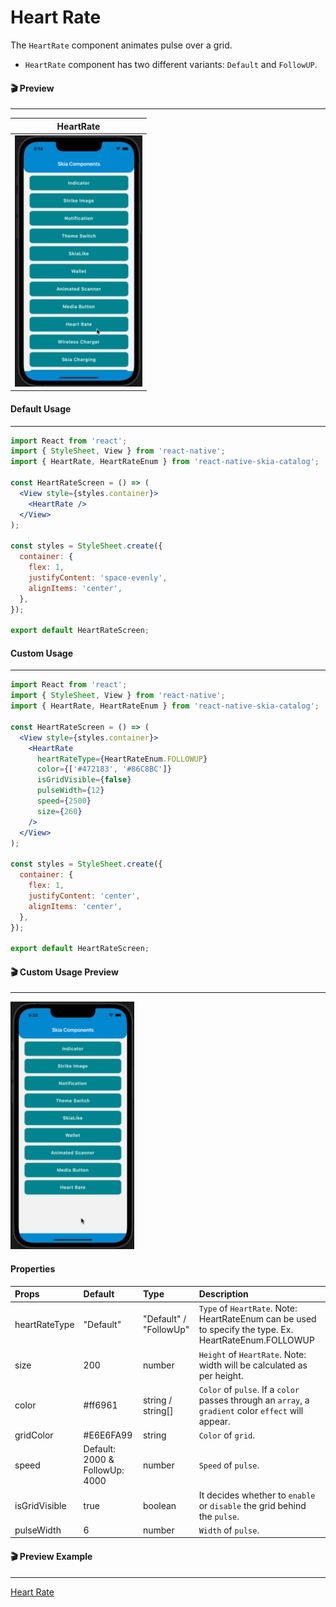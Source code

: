 # Heart Rate

The `HeartRate` component animates pulse over a grid.

- `HeartRate` component has two different variants: `Default` and `FollowUP`.

#### 🎬 Preview

---

|             HeartRate             |
| :-------------------------------: |
| ![alt tag](/assets/DefaultHeartRate.gif) |

#### Default Usage

---

```jsx
import React from 'react';
import { StyleSheet, View } from 'react-native';
import { HeartRate, HeartRateEnum } from 'react-native-skia-catalog';

const HeartRateScreen = () => (
  <View style={styles.container}>
    <HeartRate />
  </View>
);

const styles = StyleSheet.create({
  container: {
    flex: 1,
    justifyContent: 'space-evenly',
    alignItems: 'center',
  },
});

export default HeartRateScreen;
```

#### Custom Usage

---

```jsx
import React from 'react';
import { StyleSheet, View } from 'react-native';
import { HeartRate, HeartRateEnum } from 'react-native-skia-catalog';

const HeartRateScreen = () => (
  <View style={styles.container}>
    <HeartRate
      heartRateType={HeartRateEnum.FOLLOWUP}
      color={['#472183', '#86C8BC']}
      isGridVisible={false}
      pulseWidth={12}
      speed={2500}
      size={260}
    />
  </View>
);

const styles = StyleSheet.create({
  container: {
    flex: 1,
    justifyContent: 'center',
    alignItems: 'center',
  },
});

export default HeartRateScreen;
```

#### 🎬 Custom Usage Preview

---

![alt tag](/assets/CustomHeartRate.gif)

#### Properties

| Props         | Default                        | Type                   | Description                                                                                            |
| :------------ | :----------------------------- | :--------------------- | :----------------------------------------------------------------------------------------------------- |
| heartRateType | "Default"                      | "Default" / "FollowUp" | `Type` of `HeartRate`. Note: HeartRateEnum can be used to specify the type. Ex. HeartRateEnum.FOLLOWUP |
| size          | 200                            | number                 | `Height` of `HeartRate`. Note: width will be calculated as per height.                                 |
| color         | #ff6961                        | string / string[]      | `Color` of `pulse`. If a `color` passes through an `array`, a `gradient` color `effect` will appear.   |
| gridColor     | #E6E6FA99                      | string                 | `Color` of `grid`.                                                                                     |
| speed         | Default: 2000 & FollowUp: 4000 | number                 | `Speed` of `pulse`.                                                                                    |
| isGridVisible | true                           | boolean                | It decides whether to `enable` or `disable` the grid behind the `pulse`.                               |
| pulseWidth    | 6                              | number                 | `Width` of `pulse`.                                                                                    |

#### 🎬 Preview Example

---

[Heart Rate](/example/src/modules/HeartRate/HeartRateScreen.tsx)
